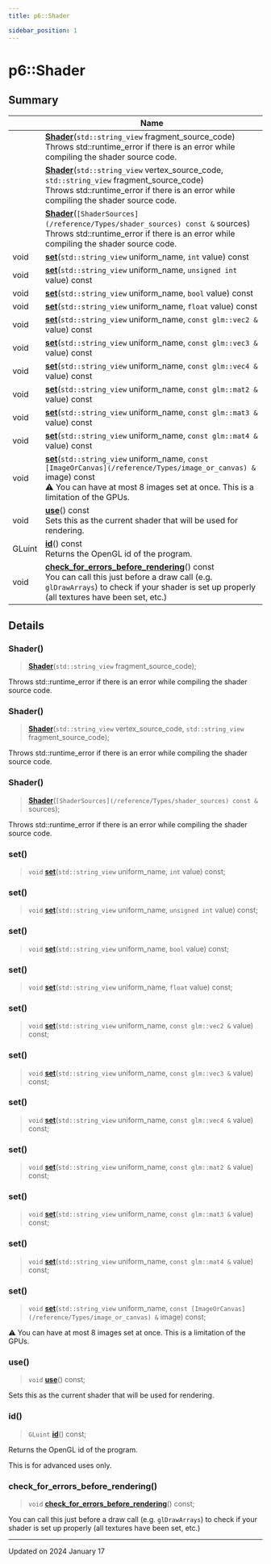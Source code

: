 ```yaml
---
title: p6::Shader

sidebar_position: 1
---
```


# p6::Shader







## Summary

|                | Name           |
| -------------- | -------------- |
| | **[Shader](/reference/Types/shader#shader)**(`std::string_view` fragment_source_code)<br/>Throws std::runtime_error if there is an error while compiling the shader source code.  |
| | **[Shader](/reference/Types/shader#shader)**(`std::string_view` vertex_source_code, `std::string_view` fragment_source_code)<br/>Throws std::runtime_error if there is an error while compiling the shader source code.  |
| | **[Shader](/reference/Types/shader#shader)**(`[ShaderSources](/reference/Types/shader_sources) const &` sources)<br/>Throws std::runtime_error if there is an error while compiling the shader source code.  |
| void | **[set](/reference/Types/shader#set)**(`std::string_view` uniform_name, `int` value) const |
| void | **[set](/reference/Types/shader#set)**(`std::string_view` uniform_name, `unsigned int` value) const |
| void | **[set](/reference/Types/shader#set)**(`std::string_view` uniform_name, `bool` value) const |
| void | **[set](/reference/Types/shader#set)**(`std::string_view` uniform_name, `float` value) const |
| void | **[set](/reference/Types/shader#set)**(`std::string_view` uniform_name, `const glm::vec2 &` value) const |
| void | **[set](/reference/Types/shader#set)**(`std::string_view` uniform_name, `const glm::vec3 &` value) const |
| void | **[set](/reference/Types/shader#set)**(`std::string_view` uniform_name, `const glm::vec4 &` value) const |
| void | **[set](/reference/Types/shader#set)**(`std::string_view` uniform_name, `const glm::mat2 &` value) const |
| void | **[set](/reference/Types/shader#set)**(`std::string_view` uniform_name, `const glm::mat3 &` value) const |
| void | **[set](/reference/Types/shader#set)**(`std::string_view` uniform_name, `const glm::mat4 &` value) const |
| void | **[set](/reference/Types/shader#set)**(`std::string_view` uniform_name, `const [ImageOrCanvas](/reference/Types/image_or_canvas) &` image) const<br/>:warning: You can have at most 8 images set at once. This is a limitation of the GPUs.  |
| void | **[use](/reference/Types/shader#use)**() const<br/>Sets this as the current shader that will be used for rendering.  |
| GLuint | **[id](/reference/Types/shader#id)**() const<br/>Returns the OpenGL id of the program.  |
| void | **[check_for_errors_before_rendering](/reference/Types/shader#check_for_errors_before_rendering)**() const<br/>You can call this just before a draw call (e.g. `glDrawArrays`) to check if your shader is set up properly (all textures have been set, etc.)  |
## Details


### Shader()

> **[Shader](/reference/Types/shader#shader)**(`std::string_view` fragment_source_code);


Throws std::runtime_error if there is an error while compiling the shader source code. 

### Shader()

> **[Shader](/reference/Types/shader#shader)**(`std::string_view` vertex_source_code, `std::string_view` fragment_source_code);


Throws std::runtime_error if there is an error while compiling the shader source code. 

### Shader()

> **[Shader](/reference/Types/shader#shader)**(`[ShaderSources](/reference/Types/shader_sources) const &` sources);


Throws std::runtime_error if there is an error while compiling the shader source code. 

### set()

> `void` **[set](/reference/Types/shader#set)**(`std::string_view` uniform_name, `int` value) const;



### set()

> `void` **[set](/reference/Types/shader#set)**(`std::string_view` uniform_name, `unsigned int` value) const;



### set()

> `void` **[set](/reference/Types/shader#set)**(`std::string_view` uniform_name, `bool` value) const;



### set()

> `void` **[set](/reference/Types/shader#set)**(`std::string_view` uniform_name, `float` value) const;



### set()

> `void` **[set](/reference/Types/shader#set)**(`std::string_view` uniform_name, `const glm::vec2 &` value) const;



### set()

> `void` **[set](/reference/Types/shader#set)**(`std::string_view` uniform_name, `const glm::vec3 &` value) const;



### set()

> `void` **[set](/reference/Types/shader#set)**(`std::string_view` uniform_name, `const glm::vec4 &` value) const;



### set()

> `void` **[set](/reference/Types/shader#set)**(`std::string_view` uniform_name, `const glm::mat2 &` value) const;



### set()

> `void` **[set](/reference/Types/shader#set)**(`std::string_view` uniform_name, `const glm::mat3 &` value) const;



### set()

> `void` **[set](/reference/Types/shader#set)**(`std::string_view` uniform_name, `const glm::mat4 &` value) const;



### set()

> `void` **[set](/reference/Types/shader#set)**(`std::string_view` uniform_name, `const [ImageOrCanvas](/reference/Types/image_or_canvas) &` image) const;


:warning: You can have at most 8 images set at once. This is a limitation of the GPUs. 

### use()

> `void` **[use](/reference/Types/shader#use)**() const;


Sets this as the current shader that will be used for rendering. 

### id()

> `GLuint` **[id](/reference/Types/shader#id)**() const;


Returns the OpenGL id of the program. 

This is for advanced uses only. 


### check_for_errors_before_rendering()

> `void` **[check_for_errors_before_rendering](/reference/Types/shader#check_for_errors_before_rendering)**() const;


You can call this just before a draw call (e.g. `glDrawArrays`) to check if your shader is set up properly (all textures have been set, etc.) 

-------------------------------

Updated on 2024 January 17